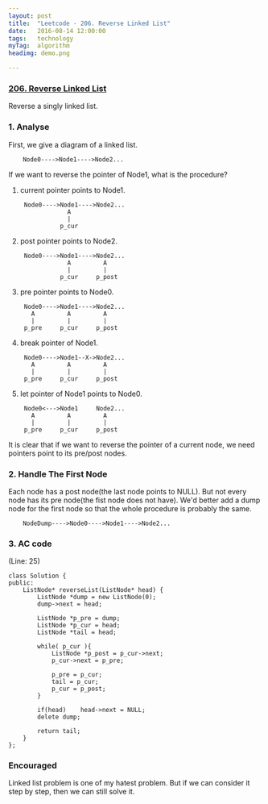 ```yaml
---
layout: post
title:  "Leetcode - 206. Reverse Linked List"
date:   2016-08-14 12:00:00
tags:	technology
myTag:	algorithm
headimg: demo.png

---
```


### [206. Reverse Linked List](https://leetcode.com/problems/reverse-linked-list/)

Reverse a singly linked list.

### 1. Analyse

First, we give a diagram of a linked list.

		Node0---->Node1---->Node2...
	
If we want to reverse the pointer of Node1, what is the procedure?

1. current pointer points to Node1.

		Node0---->Node1---->Node2...
					A
					|
				  p_cur

2. post pointer points to Node2.

		Node0---->Node1---->Node2...
					A		  A
					|		  |
				  p_cur		p_post

3. pre pointer points to Node0.

		Node0---->Node1---->Node2...
		  A			A		  A
		  |			|		  |
		p_pre	  p_cur		p_post
	
4. break pointer of Node1.

		Node0---->Node1--X->Node2...
		  A			A		  A
		  |			|		  |
		p_pre	  p_cur		p_post
	
5. let pointer of Node1 points to Node0.

		Node0<--->Node1		Node2...
		  A			A		  A
		  |			|		  |
		p_pre	  p_cur		p_post

It is clear that if we want to reverse the pointer of a current node, we need pointers point to its pre/post nodes.

### 2. Handle The First Node

Each node has a post node(the last node points to NULL). But not every node has its pre node(the fist node does not have). We'd better add a dump node for the first node so that the whole procedure is probably the same.

		NodeDump---->Node0---->Node1---->Node2...

### 3. AC code

(Line: 25)

	class Solution {
	public:
	    ListNode* reverseList(ListNode* head) {
	        ListNode *dump = new ListNode(0);
	        dump->next = head;
	
	        ListNode *p_pre = dump;
	        ListNode *p_cur = head;
	        ListNode *tail = head;
	
	        while( p_cur ){
	            ListNode *p_post = p_cur->next;
	            p_cur->next = p_pre;
	                
	            p_pre = p_cur;
	            tail = p_cur;
	            p_cur = p_post;
	        }   
	
	        if(head)	head->next = NULL;
	        delete dump;
	            
	        return tail;
	    }   
	};

### Encouraged

Linked list problem is one of my hatest problem. But if we can consider it step by step, then we can still solve it.
